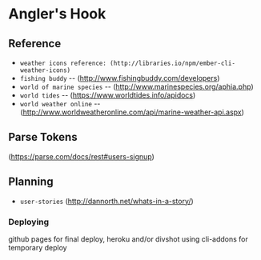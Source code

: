 # Angler's Hook

## Reference
* `weather icons reference: (http://libraries.io/npm/ember-cli-weather-icons)`
* `fishing buddy` -- (http://www.fishingbuddy.com/developers)
* `world of marine species` -- (http://www.marinespecies.org/aphia.php)
* `world tides` -- (https://www.worldtides.info/apidocs)
* `world weather online` -- (http://www.worldweatheronline.com/api/marine-weather-api.aspx)

## Parse Tokens
(https://parse.com/docs/rest#users-signup)

## Planning
* `user-stories` (http://dannorth.net/whats-in-a-story/)

### Deploying
github pages for final deploy,
heroku and/or divshot using cli-addons for temporary deploy
